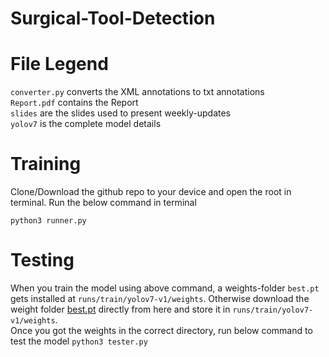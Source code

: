 # Surgical-Tool-Detection

# File Legend
`converter.py` converts the XML annotations to txt annotations
\
`Report.pdf` contains the Report
\
`slides` are the slides used to present weekly-updates
\
`yolov7` is the complete model details

# Training
Clone/Download the github repo to your device and open the root in terminal. Run the below command in terminal

`python3 runner.py`

# Testing
When you train the model using above command, a weights-folder `best.pt` gets installed at `runs/train/yolov7-v1/weights`. Otherwise
download the weight folder [best.pt](https://github.com/WongKinYiu/yolov7/releases/download/v0.1/yolov7.pt) directly from here and store
it in `runs/train/yolov7-v1/weights`.
\
Once you got the weights in the correct directory, run below command to test the model
`python3 tester.py`




